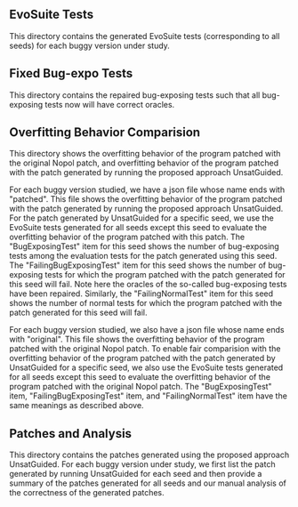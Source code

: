 ## EvoSuite Tests

This directory contains the generated EvoSuite tests (corresponding to all seeds) for each buggy version under study.

## Fixed Bug-expo Tests

This directory contains the repaired bug-exposing tests such that all bug-exposing tests now will have correct oracles.

## Overfitting Behavior Comparision

This directory shows the overfitting behavior of the program patched with the original Nopol patch, and overfitting behavior of the program patched with the patch generated by running the proposed approach UnsatGuided.

For each buggy version studied, we have a json file whose name ends with "patched". This file shows the overfitting behavior of the program patched with the patch generated by running the proposed approach UnsatGuided. For the patch generated by UnsatGuided for a specific seed, we use the EvoSuite tests generated for all seeds except this seed to evaluate the overfitting behavior of the program patched with this patch. The "BugExposingTest" item for this seed shows the number of bug-exposing tests among the evaluation tests for the patch generated using this seed. The "FailingBugExposingTest" item for this seed shows the number of bug-exposing tests for which the program patched with the patch generated for this seed will fail. Note here the oracles of the so-called bug-exposing tests have been repaired. Similarly, the "FailingNormalTest" item for this seed shows the number of normal tests for which the program patched with the patch generated for this seed will fail.

For each buggy version studied, we also have a json file whose name ends with "original". This file shows the overfitting behavior of the program patched with the original Nopol patch. To enable fair comparision with the overfitting behavior of the program patched with the patch generated by UnsatGuided for a specific seed, we also use the EvoSuite tests generated for all seeds except this seed to evaluate the overfitting behavior of the program patched with the original Nopol patch. The "BugExposingTest" item, "FailingBugExposingTest" item, and "FailingNormalTest" item have the same meanings as described above. 

## Patches and Analysis

This directory contains the patches generated using the proposed approach UnsatGuided. For each buggy version under study, we first list the patch generated by running UnsatGuided for each seed and then provide a summary of the patches generated for all seeds and our manual analysis of the correctness of the generated patches.
